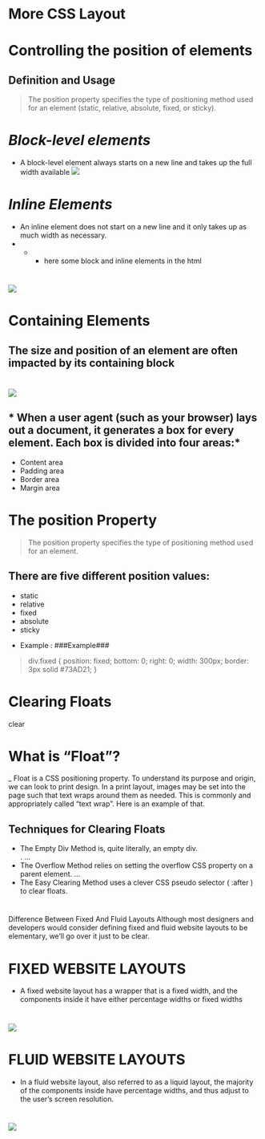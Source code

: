 # More CSS Layout
# Controlling the position of elements
## Definition and Usage
> The position property specifies the type of positioning method used for an element (static, relative, absolute, fixed, or sticky).
# *Block-level elements*
- A block-level element always starts on a new line and takes up the full width available
![](https://media.gcflearnfree.org/content/5e82363212da9215e057b928_03_30_2020/block_vs_inline_diagram.png)
# *Inline Elements*
- An inline element does not start on a new line and it only takes up as much width as necessary.
- * - here  some block and inline elements in the html 
# ![](https://www.differencebetween.com/wp-content/uploads/2018/02/Difference-Between-Block-and-Inline-Elements-fig-1.png)
# Containing Elements
## The size and position of an element are often impacted by its containing block
# ![](https://www.unm.edu/~tbeach/IT145/week08/images/boxmodel.gif)
## * When a user agent (such as your browser) lays out a document, it generates a box for every element. Each box is divided into four areas:*
- Content area
- Padding area
- Border area
- Margin area
#
# The position Property
> The position property specifies the type of positioning method used for an element.
> 
## There are five different position values:
* static
* relative
* fixed
* absolute
* sticky
- Example :
###Example###
> div.fixed {
>  position: fixed;
>  bottom: 0;
>  right: 0;
>  width: 300px;
>  border: 3px solid #73AD21;
> }
# Clearing Floats
clear
# What is “Float”?
_ Float is a CSS positioning property. To understand its purpose and origin, we can look to print design. In a print layout, images may be set into the page such that text wraps around them as needed. This is commonly and appropriately called “text wrap”. Here is an example of that.
## Techniques for Clearing Floats
- The Empty Div Method is, quite literally, an empty div. <div style="clear: both;"></div> . ...
- The Overflow Method relies on setting the overflow CSS property on a parent element. ...
- The Easy Clearing Method uses a clever CSS pseudo selector ( :after ) to clear floats.

#

##
Difference Between Fixed And Fluid Layouts
Although most designers and developers would consider defining fixed and fluid website layouts to be elementary, we’ll go over it just to be clear.
# FIXED WEBSITE LAYOUTS
- A fixed website layout has a wrapper that is a fixed width, and the components inside it have either percentage widths or fixed widths
# ![](https://cloud.netlifyusercontent.com/assets/344dbf88-fdf9-42bb-adb4-46f01eedd629/c3ccabfb-1f1d-42f8-b3a6-f0dca9679655/fixed.jpg)
# FLUID WEBSITE LAYOUTS
- In a fluid website layout, also referred to as a liquid layout, the majority of the components inside have percentage widths, and thus adjust to the user’s screen resolution.
# ![](https://cloud.netlifyusercontent.com/assets/344dbf88-fdf9-42bb-adb4-46f01eedd629/6bfc16df-3bb6-42b2-9076-7a8f4daef4d2/fluid.jpg)
